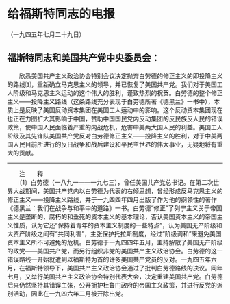 # 给福斯特同志的电报  
（一九四五年七月二十九日）  
  
## 福斯特同志和美国共产党中央委员会：   

　　欣悉美国共产主义政治协会特别会议决定抛弃白劳德的修正主义的即投降主义的路线⑴，重新确立马克思主义的领导，并已恢复了美国共产党。我们对于美国工人阶级和马克思主义运动的这个伟大的胜利，谨致热烈的祝贺。白劳德的整个修正主义——投降主义路线（这条路线充分表现于白劳德所著《德黑兰》一书中），本质上是反映了美国反动资本集团在美国工人运动中的影响。这个反动资本集团现在也正在力图扩大其影响于中国，赞助中国国民党内反动集团的反民族反人民的错误政策，使中国人民面临着严重的内战危机，危害中美两大国人民的利益。美国工人阶级及其先锋队美国共产党反对白劳德修正主义——投降主义的胜利，对于中美两国人民目前所进行的反日战争和战后建设和平民主世界的伟大事业，无疑地将有重大的贡献。   
  
  
------------------  
　　注　　释   
　　〔1〕白劳德（一八九一——一九七三），曾任美国共产党总书记。在第二次世界大战期间，美国共产党内以白劳德为代表的右倾思想，曾经形成反马克思主义的修正主义——投降主义路线，并于一九四四年四月出版了作为他的纲领性的著作《德黑兰：我们在战争与和平中的道路》一书。白劳德“修正”了列宁主义关于帝国主义是垄断的、腐朽的和垂死的资本主义的基本理论，否认美国资本主义的帝国主义性质，认为它还“保持着青年的资本主义制度的一些特点”，认为美国无产阶级和大资产阶级之间有“共同利害”，主张保护托拉斯制度，经过“阶级调和”来避免美国资本主义所不可避免的危机。白劳德于一九四四年五月，主持解散了美国无产阶级的政党——美国共产党，而另行组织非党的美国共产主义政治协会。白劳德的这一错误路线一开始就遭到以福斯特为首的许多美国共产党员的反对。一九四五年六月，在福斯特领导下，美国共产主义政治协会通过了批判白劳德路线的决议。同年七月，又举行美国共产主义政治协会特别代表大会，决定重建美国共产党。白劳德后来仍然坚持其错误主张，公开拥护杜鲁门政府的帝国主义政策，并进行反党的派别活动，因此在一九四六年二月被开除出党。   